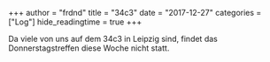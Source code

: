 +++
author = "frdnd"
title = "34c3"
date = "2017-12-27"
categories = ["Log"]
hide_readingtime = true
+++

Da viele von uns auf dem 34c3 in Leipzig sind, findet das Donnerstagstreffen diese Woche nicht statt.

